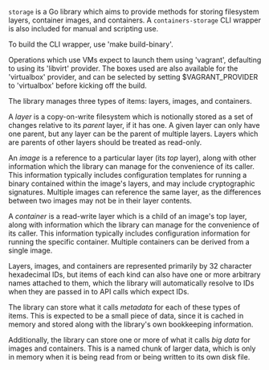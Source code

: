 `storage` is a Go library which aims to provide methods for storing filesystem
layers, container images, and containers.  A `containers-storage` CLI wrapper
is also included for manual and scripting use.

To build the CLI wrapper, use 'make build-binary'.

Operations which use VMs expect to launch them using 'vagrant', defaulting to
using its 'libvirt' provider.  The boxes used are also available for the
'virtualbox' provider, and can be selected by setting $VAGRANT_PROVIDER to
'virtualbox' before kicking off the build.

The library manages three types of items: layers, images, and containers.

A *layer* is a copy-on-write filesystem which is notionally stored as a set of
changes relative to its *parent* layer, if it has one.  A given layer can only
have one parent, but any layer can be the parent of multiple layers.  Layers
which are parents of other layers should be treated as read-only.

An *image* is a reference to a particular layer (its _top_ layer), along with
other information which the library can manage for the convenience of its
caller.  This information typically includes configuration templates for
running a binary contained within the image's layers, and may include
cryptographic signatures.  Multiple images can reference the same layer, as the
differences between two images may not be in their layer contents.

A *container* is a read-write layer which is a child of an image's top layer,
along with information which the library can manage for the convenience of its
caller.  This information typically includes configuration information for
running the specific container.  Multiple containers can be derived from a
single image.

Layers, images, and containers are represented primarily by 32 character
hexadecimal IDs, but items of each kind can also have one or more arbitrary
names attached to them, which the library will automatically resolve to IDs
when they are passed in to API calls which expect IDs.

The library can store what it calls *metadata* for each of these types of
items.  This is expected to be a small piece of data, since it is cached in
memory and stored along with the library's own bookkeeping information.

Additionally, the library can store one or more of what it calls *big data* for
images and containers.  This is a named chunk of larger data, which is only in
memory when it is being read from or being written to its own disk file.
